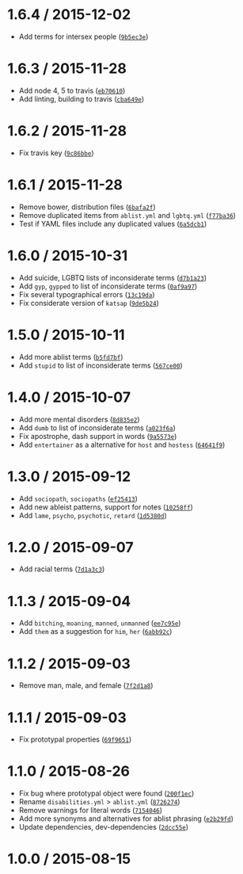 <!--remark setext-->

<!--lint disable no-multiple-toplevel-headings maximum-line-length-->

1.6.4 / 2015-12-02
==================

*   Add terms for intersex people ([`9b5ec3e`](https://github.com/wooorm/retext-equality/commit/9b5ec3e))

1.6.3 / 2015-11-28
==================

*   Add node 4, 5 to travis ([`eb70610`](https://github.com/wooorm/retext-equality/commit/eb70610))
*   Add linting, building to travis ([`cba649e`](https://github.com/wooorm/retext-equality/commit/cba649e))

1.6.2 / 2015-11-28
==================

*   Fix travis key ([`9c86bbe`](https://github.com/wooorm/retext-equality/commit/9c86bbe))

1.6.1 / 2015-11-28
==================

*   Remove bower, distribution files ([`6bafa2f`](https://github.com/wooorm/retext-equality/commit/6bafa2f))
*   Remove duplicated items from `ablist.yml` and `lgbtq.yml` ([`f77ba36`](https://github.com/wooorm/retext-equality/commit/f77ba36))
*   Test if YAML files include any duplicated values ([`6a5dcb1`](https://github.com/wooorm/retext-equality/commit/6a5dcb1))

1.6.0 / 2015-10-31
==================

*   Add suicide, LGBTQ lists of inconsiderate terms ([`d7b1a23`](https://github.com/wooorm/retext-equality/commit/d7b1a23))
*   Add `gyp`, `gypped` to list of inconsiderate terms ([`0af9a97`](https://github.com/wooorm/retext-equality/commit/0af9a97))
*   Fix several typographical errors ([`13c19da`](https://github.com/wooorm/retext-equality/commit/13c19da))
*   Fix considerate version of `katsap` ([`9de5b24`](https://github.com/wooorm/retext-equality/commit/9de5b24))

1.5.0 / 2015-10-11
==================

*   Add more ablist terms ([`b5fd7bf`](https://github.com/wooorm/retext-equality/commit/b5fd7bf))
*   Add `stupid` to list of inconsiderate terms ([`567ce00`](https://github.com/wooorm/retext-equality/commit/567ce00))

1.4.0 / 2015-10-07
==================

*   Add more mental disorders ([`8d835e2`](https://github.com/wooorm/retext-equality/commit/8d835e2))
*   Add `dumb` to list of inconsiderate terms ([`a023f6a`](https://github.com/wooorm/retext-equality/commit/a023f6a))
*   Fix apostrophe, dash support in words ([`9a5573e`](https://github.com/wooorm/retext-equality/commit/9a5573e))
*   Add `entertainer` as a alternative for `host` and `hostess` ([`64641f9`](https://github.com/wooorm/retext-equality/commit/64641f9))

1.3.0 / 2015-09-12
==================

*   Add `sociopath`, `sociopaths` ([`ef25413`](https://github.com/wooorm/retext-equality/commit/ef25413))
*   Add new ableist patterns, support for notes ([`10258ff`](https://github.com/wooorm/retext-equality/commit/10258ff))
*   Add `lame`, `psycho`, `psychotic`, `retard` ([`1d5380d`](https://github.com/wooorm/retext-equality/commit/1d5380d))

1.2.0 / 2015-09-07
==================

*   Add racial terms ([`7d1a3c3`](https://github.com/wooorm/retext-equality/commit/7d1a3c3))

1.1.3 / 2015-09-04
==================

*   Add `bitching`, `moaning`, `manned`, `unmanned` ([`ee7c95e`](https://github.com/wooorm/retext-equality/commit/ee7c95e))
*   Add `them` as a suggestion for `him`, `her` ([`6abb92c`](https://github.com/wooorm/retext-equality/commit/6abb92c))

1.1.2 / 2015-09-03
==================

*   Remove man, male, and female ([`7f2d1a8`](https://github.com/wooorm/retext-equality/commit/7f2d1a8))

1.1.1 / 2015-09-03
==================

*   Fix prototypal properties ([`69f9651`](https://github.com/wooorm/retext-equality/commit/69f9651))

1.1.0 / 2015-08-26
==================

*   Fix bug where prototypal object were found ([`200f1ec`](https://github.com/wooorm/retext-equality/commit/200f1ec))
*   Rename `disabilities.yml` > `ablist.yml` ([`8726274`](https://github.com/wooorm/retext-equality/commit/8726274))
*   Remove warnings for literal words ([`7154046`](https://github.com/wooorm/retext-equality/commit/7154046))
*   Add more synonyms and alternatives for ablist phrasing ([`e2b29fd`](https://github.com/wooorm/retext-equality/commit/e2b29fd))
*   Update dependencies, dev-dependencies ([`2dcc55e`](https://github.com/wooorm/retext-equality/commit/2dcc55e))

1.0.0 / 2015-08-15
==================

